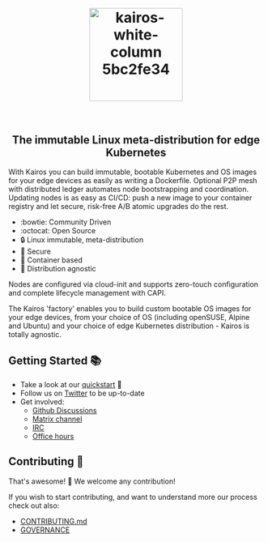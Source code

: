 <h1 align="center">
  <br>
     <img width="184" alt="kairos-white-column 5bc2fe34" src="https://github.com/SkillPathLab/.github/blob/main/profile/logo/SkillPath.png?raw=true">
    <br>
<br>

</h1>
<h2 align="center"><center>The immutable Linux meta-distribution
for edge Kubernetes</center></h2>

With Kairos you can build immutable, bootable Kubernetes and OS images for your edge devices as easily as writing a Dockerfile. Optional P2P mesh with distributed ledger automates node bootstrapping and coordination. Updating nodes is as easy as CI/CD: push a new image to your container registry and let secure, risk-free A/B atomic upgrades do the rest.

- :bowtie: Community Driven
- :octocat: Open Source
- :lock: Linux immutable, meta-distribution
- :key: Secure
- :whale: Container based
- :penguin: Distribution agnostic

Nodes are configured via cloud-init and supports zero-touch configuration and complete lifecycle management with CAPI.

The Kairos 'factory' enables you to build custom bootable OS images for your edge devices, from your choice of OS (including openSUSE, Alpine and Ubuntu) and your choice of edge Kubernetes distribution - Kairos is totally agnostic.


## Getting Started 📚

- Take a look at our [quickstart](https://kairos.io/docs/getting-started) 📖
- Follow us on [Twitter](https://twitter.com/Kairos_OSS) to be up-to-date
- Get involved:
  - [Github Discussions](https://github.com/kairos-io/kairos/discussions) 
  - [Matrix channel](https://matrix.to/#/#kairos-io:matrix.org)
  - [IRC](https://web.libera.chat/#kairos)
  - [Office hours](https://calendar.google.com/calendar/embed?src=c_6d65f26502a5a67c9570bb4c16b622e38d609430bce6ce7fc1d8064f2df09c11%40group.calendar.google.com&ctz=Europe%2FRome)

## Contributing 🙌

That's awesome! 🥳 We welcome any contribution! 

If you wish to start contributing, and want to understand more our process check out also:

- [CONTRIBUTING.md](https://github.com/kairos-io/kairos/blob/master/CONTRIBUTING.md)
- [GOVERNANCE](https://github.com/kairos-io/kairos/blob/master/GOVERNANCE.md)



